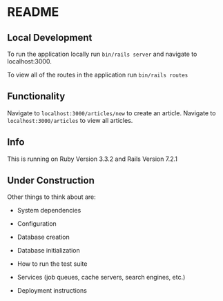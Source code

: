 # README

## Local Development

To run the application locally run `bin/rails server` and navigate to localhost:3000.

To view all of the routes in the application run `bin/rails routes`

## Functionality

Navigate to `localhost:3000/articles/new` to create an article.
Navigate to `localhost:3000/articles` to view all articles.

## Info

This is running on Ruby Version 3.3.2 and Rails Version 7.2.1

## Under Construction

Other things to think about are:

- System dependencies

- Configuration

- Database creation

- Database initialization

- How to run the test suite

- Services (job queues, cache servers, search engines, etc.)

- Deployment instructions
